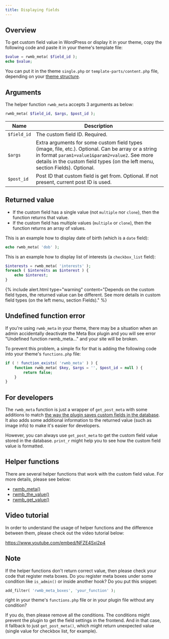 ```yaml
---
title: Displaying fields
---
```


## Overview

To get custom field value in WordPress or display it in your theme, copy the following code and paste it in your theme's template file:

```php
$value = rwmb_meta( $field_id );
echo $value;
```

You can put it in the theme `single.php` or `template-parts/content.php` file, depending on your [theme structure](https://developer.wordpress.org/themes/basics/template-files/).

## Arguments

The helper function `rwmb_meta` accepts 3 arguments as below:

```php
rwmb_meta( $field_id, $args, $post_id );
```

Name|Description
---|---
`$field_id`|The custom field ID. Required.
`$args`|Extra arguments for some custom field types (image, file, etc.). Optional. Can be array or a string in format `param1=value1&param2=value2`. See more details in the custom field types (on the left menu, section Fields). Optional.
`$post_id`|Post ID that custom field is get from. Optional. If not present, current post ID is used.

## Returned value

- If the custom field has a single value (not `multiple` nor `clone`), then the function returns that value.
- If the custom field has multiple values (`multiple` or `clone`), then the function returns an array of values.

This is an example how to display date of birth (which is a `date` field):

```php
echo rwmb_meta( 'dob' );
```

This is an example how to display list of interests (a `checkbox_list` field):

```php
$interests = rwmb_meta( 'interests' );
foreach ( $interests as $interest ) {
    echo $interest;
}
```

{% include alert.html type="warning" content="Depends on the custom field types, the returned value can be different. See more details in custom field types (on the left menu, section Fields)." %}

## Undefined function error

If you're using `rwmb_meta` in your theme, there may be a situation when an admin accidentally deactivate the Meta Box plugin and you will see error "Undefined function rwmb_meta..." and your site will be broken.

To prevent this problem, a simple fix for that is adding the following code into your theme's `functions.php` file:

```php
if ( ! function_exists( 'rwmb_meta' ) ) {
    function rwmb_meta( $key, $args = '', $post_id = null ) {
        return false;
    }
}
```

## For developers

The `rwmb_meta` function is just a wrapper of `get_post_meta` with some additions to match [the way the plugin saves custom fields in the database](/database/). It also adds some additional information to the returned value (such as image info) to make it's easier for developers.

However, you can always use `get_post_meta` to get the custom field value stored in the database. `print_r` might help you to see how the custom field value is formatted.

## Helper functions

There are several helper functions that work with the custom field value. For more details, please see below:

- [rwmb_meta()](/rwmb-meta/)
- [rwmb_the_value()](/rwmb-the-value/)
- [rwmb_get_value()](/rwmb-get-value/)


## Video tutorial

In order to understand the usage of helper functions and the difference between them, please check out the video tutorial below:

<https://www.youtube.com/embed/NFZE4Sxi2p4>

## Note

If the helper functions don't return correct value, then please check your code that register meta boxes. Do you register meta boxes under some condition like `is_admin()` or inside another hook? Do you put this snippet:

```php
add_filter( 'rwmb_meta_boxes', 'your_function' );
```

right in your theme's `functions.php` file or in your plugin file without any condition?

If you do, then please remove all the conditions. The conditions might prevent the plugin to get the field settings in the frontend. And in that case, it fallback to just `get_post_meta()`, which might return unexpected value (single value for checkbox list, for example).

